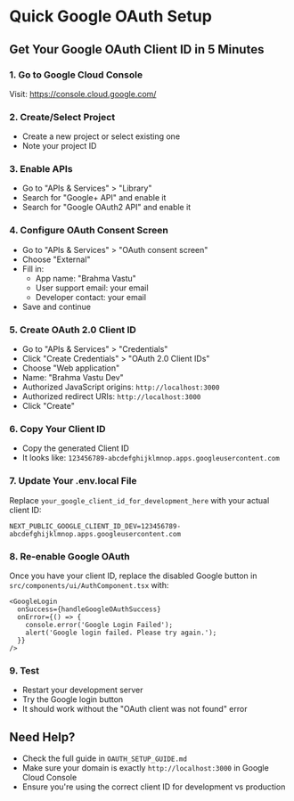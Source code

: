 # Quick Google OAuth Setup

## Get Your Google OAuth Client ID in 5 Minutes

### 1. Go to Google Cloud Console
Visit: https://console.cloud.google.com/

### 2. Create/Select Project
- Create a new project or select existing one
- Note your project ID

### 3. Enable APIs
- Go to "APIs & Services" > "Library"
- Search for "Google+ API" and enable it
- Search for "Google OAuth2 API" and enable it

### 4. Configure OAuth Consent Screen
- Go to "APIs & Services" > "OAuth consent screen"
- Choose "External"
- Fill in:
  - App name: "Brahma Vastu"
  - User support email: your email
  - Developer contact: your email
- Save and continue

### 5. Create OAuth 2.0 Client ID
- Go to "APIs & Services" > "Credentials"
- Click "Create Credentials" > "OAuth 2.0 Client IDs"
- Choose "Web application"
- Name: "Brahma Vastu Dev"
- Authorized JavaScript origins: `http://localhost:3000`
- Authorized redirect URIs: `http://localhost:3000`
- Click "Create"

### 6. Copy Your Client ID
- Copy the generated Client ID
- It looks like: `123456789-abcdefghijklmnop.apps.googleusercontent.com`

### 7. Update Your .env.local File
Replace `your_google_client_id_for_development_here` with your actual client ID:

```env
NEXT_PUBLIC_GOOGLE_CLIENT_ID_DEV=123456789-abcdefghijklmnop.apps.googleusercontent.com
```

### 8. Re-enable Google OAuth
Once you have your client ID, replace the disabled Google button in `src/components/ui/AuthComponent.tsx` with:

```tsx
<GoogleLogin
  onSuccess={handleGoogleOAuthSuccess}
  onError={() => {
    console.error('Google Login Failed');
    alert('Google login failed. Please try again.');
  }}
/>
```

### 9. Test
- Restart your development server
- Try the Google login button
- It should work without the "OAuth client was not found" error

## Need Help?
- Check the full guide in `OAUTH_SETUP_GUIDE.md`
- Make sure your domain is exactly `http://localhost:3000` in Google Cloud Console
- Ensure you're using the correct client ID for development vs production 